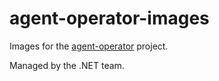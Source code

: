 # agent-operator-images

Images for the [agent-operator](https://github.com/Contrast-Security-Inc/agent-operator) project.

Managed by the .NET team.
